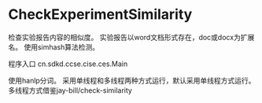 # CheckExperimentSimilarity
检查实验报告内容的相似度。  实验报告以word文档形式存在，doc或docx为扩展名。 使用simhash算法检测。

程序入口
cn.sdkd.ccse.cise.ces.Main

使用hanlp分词。
采用单线程和多线程两种方式运行，默认采用单线程方式运行。
多线程方式借鉴jay-bill/check-similarity
